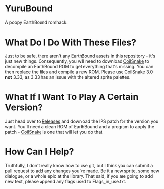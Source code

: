 # YuruBound
A poopy EarthBound romhack.

# What Do I Do With These Files?
Just to be safe, there aren't any EarthBound assets in this repository - it's just new things. Consequently, you will need to download [CoilSnake](https://github.com/mrtenda/CoilSnake/releases) to decompile an EarthBound ROM to get everything that's missing. You can then replace the files and compile a new ROM. 
Please use CoilSnake 3.0 **not** 3.33, as 3.33 has an issue with the altered sprite palettes.

# What If I Want To Play A Certain Version?
Just head over to [Releases](https://github.com/MadoFrog/YuruBound/releases) and download the IPS patch for the version you want. You'll need a clean ROM of EarthBound and a program to apply the patch - [CoilSnake](https://github.com/mrtenda/CoilSnake/releases) is one that will let you do that. 

# How Can I Help?
Truthfully, I don't really know how to use git, but I think you can submit a pull request to add any changes you've made. Be it a new sprite, some new dialogue, or a whole epic at the library. 
That said, if you are going to add new text, please append any flags used to Flags_in_use.txt.
